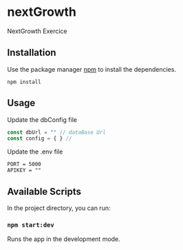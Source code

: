 # nextGrowth
NextGrowth Exercice 

## Installation

Use the package manager [npm](https://www.npmjs.com/) to install the dependencies.

```npm
npm install
```

## Usage
Update the dbConfig file 
```js
const dbUrl = "" // dataBase Url
const config = { } //
```


Update the .env file 
```env
PORT = 5000
APIKEY = ""
```

## Available Scripts

In the project directory, you can run:

### `npm start:dev`

Runs the app in the development mode.
